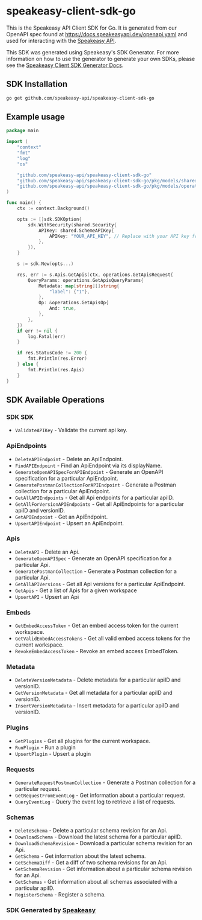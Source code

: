 # speakeasy-client-sdk-go

This is the Speakeasy API Client SDK for Go. It is generated from our OpenAPI spec found at https://docs.speakeasyapi.dev/openapi.yaml and used for interacting with the [Speakeasy API](https://docs.speakeasyapi.dev/docs/speakeasy-api/speakeasy-api).

This SDK was generated using Speakeasy's SDK Generator. For more information on how to use the generator to generate your own SDKs, please see the [Speakeasy Client SDK Generator Docs](https://docs.speakeasyapi.dev/docs/using-speakeasy/client-sdks).

<!-- Start SDK Installation -->
## SDK Installation

```bash
go get github.com/speakeasy-api/speakeasy-client-sdk-go
```
<!-- End SDK Installation -->

## Example usage
```go
package main

import (
	"context"
	"fmt"
	"log"
	"os"

	"github.com/speakeasy-api/speakeasy-client-sdk-go"
	"github.com/speakeasy-api/speakeasy-client-sdk-go/pkg/models/shared"
	"github.com/speakeasy-api/speakeasy-client-sdk-go/pkg/models/operations"
)

func main() {
	ctx := context.Background()

	opts := []sdk.SDKOption{
		sdk.WithSecurity(shared.Security{
			APIKey: shared.SchemeAPIKey{
				APIKey: "YOUR_API_KEY", // Replace with your API key from your Speakeasy Workspace
			},
		}),
	}

	s := sdk.New(opts...)

	res, err := s.Apis.GetApis(ctx, operations.GetApisRequest{
		QueryParams: operations.GetApisQueryParams{
			Metadata: map[string][]string{
				"label": {"1"},
			},
			Op: &operations.GetApisOp{
				And: true,
			},
		},
	})
	if err != nil {
		log.Fatal(err)
	}

	if res.StatusCode != 200 {
		fmt.Println(res.Error)
	} else {
		fmt.Println(res.Apis)
	}
}
```

<!-- Start SDK Available Operations -->
## SDK Available Operations

### SDK SDK

* `ValidateAPIKey` - Validate the current api key.

### ApiEndpoints

* `DeleteAPIEndpoint` - Delete an ApiEndpoint.
* `FindAPIEndpoint` - Find an ApiEndpoint via its displayName.
* `GenerateOpenAPISpecForAPIEndpoint` - Generate an OpenAPI specification for a particular ApiEndpoint.
* `GeneratePostmanCollectionForAPIEndpoint` - Generate a Postman collection for a particular ApiEndpoint.
* `GetAllAPIEndpoints` - Get all Api endpoints for a particular apiID.
* `GetAllForVersionAPIEndpoints` - Get all ApiEndpoints for a particular apiID and versionID.
* `GetAPIEndpoint` - Get an ApiEndpoint.
* `UpsertAPIEndpoint` - Upsert an ApiEndpoint.

### Apis

* `DeleteAPI` - Delete an Api.
* `GenerateOpenAPISpec` - Generate an OpenAPI specification for a particular Api.
* `GeneratePostmanCollection` - Generate a Postman collection for a particular Api.
* `GetAllAPIVersions` - Get all Api versions for a particular ApiEndpoint.
* `GetApis` - Get a list of Apis for a given workspace
* `UpsertAPI` - Upsert an Api

### Embeds

* `GetEmbedAccessToken` - Get an embed access token for the current workspace.
* `GetValidEmbedAccessTokens` - Get all valid embed access tokens for the current workspace.
* `RevokeEmbedAccessToken` - Revoke an embed access EmbedToken.

### Metadata

* `DeleteVersionMetadata` - Delete metadata for a particular apiID and versionID.
* `GetVersionMetadata` - Get all metadata for a particular apiID and versionID.
* `InsertVersionMetadata` - Insert metadata for a particular apiID and versionID.

### Plugins

* `GetPlugins` - Get all plugins for the current workspace.
* `RunPlugin` - Run a plugin
* `UpsertPlugin` - Upsert a plugin

### Requests

* `GenerateRequestPostmanCollection` - Generate a Postman collection for a particular request.
* `GetRequestFromEventLog` - Get information about a particular request.
* `QueryEventLog` - Query the event log to retrieve a list of requests.

### Schemas

* `DeleteSchema` - Delete a particular schema revision for an Api.
* `DownloadSchema` - Download the latest schema for a particular apiID.
* `DownloadSchemaRevision` - Download a particular schema revision for an Api.
* `GetSchema` - Get information about the latest schema.
* `GetSchemaDiff` - Get a diff of two schema revisions for an Api.
* `GetSchemaRevision` - Get information about a particular schema revision for an Api.
* `GetSchemas` - Get information about all schemas associated with a particular apiID.
* `RegisterSchema` - Register a schema.

<!-- End SDK Available Operations -->

### SDK Generated by [Speakeasy](https://docs.speakeasyapi.dev/docs/using-speakeasy/client-sdks)
